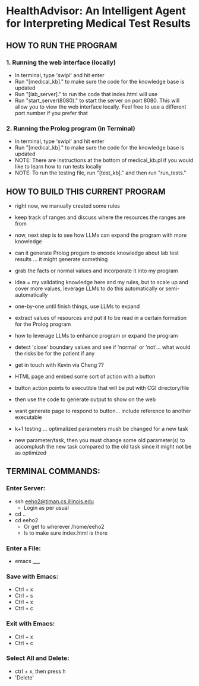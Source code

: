 # HealthAdvisor: An Intelligent Agent for Interpreting Medical Test Results

## HOW TO RUN THE PROGRAM

### 1. Running the web interface (locally)
- In terminal, type 'swipl' and hit enter
- Run "[medical_kb]." to make sure the code for the knowledge base is updated
- Run "[lab_server]." to run the code that index.html will use
- Run "start_server(8080)." to start the server on port 8080. This will allow you to view the web interface locally. Feel free to use a different port number if you prefer that

### 2. Running the Prolog program (in Terminal)
- In terminal, type 'swipl' and hit enter
- Run "[medical_kb]." to make sure the code for the knowledge base is updated
- NOTE: There are instructions at the bottom of medical_kb.pl if you would like to learn how to run tests locally
- NOTE: To run the testing file, run "[test_kb]." and then run "run_tests."


## HOW TO BUILD THIS CURRENT PROGRAM 
- right now, we manually created some rules
- keep track of ranges and discuss where the resources the ranges are from
- now, next step is to see how LLMs can expand the program with more knowledge
- can it generate Prolog progam to encode knowledge about lab test results ... it might generate something
- grab the facts or normal values and incorporate it into my program
- idea = my validating knowledge here and my rules, but to scale up and cover more values, leverage LLMs to do this automatically or semi-automatically
- one-by-one until finish things, use LLMs to expand
- extract values of resources and put it to be read in a certain formation for the Prolog program
- how to leverage LLMs to enhance program or expand the program
- detect 'close' boundary values and see if 'normal' or 'not'... what would the risks be for the patient if any
- get in touch with Kevin via Cheng ??
- HTML page and embed some sort of action with a button
- button action points to executible that will be put with CGI directory/file
- then use the code to generate output to show on the web
- want generate page to respond to button... include reference to another executable

- k+1 testing ... optimalized parameters mush be changed for a new task
- new parameter/task, then you must change some old parameter(s) to accomplush the new task compared to the old task since it might not be as optimized



## TERMINAL COMMANDS:
### Enter Server:
- ssh eeho2@timan.cs.illinois.edu
    - Login as per usual
- cd ..
- cd eeho2
    - Or get to wherever /home/eeho2
    - ls to make sure index.html is there

### Enter a File: 
- emacs ___<file name>


### Save with Emacs:
- Ctrl + x
- Ctrl + s
- Ctrl + x
- Ctrl + c

### Exit with Emacs:
- Ctrl + x
- Ctrl + c

### Select All and Delete:
- ctrl + x, then press h
- 'Delete'
